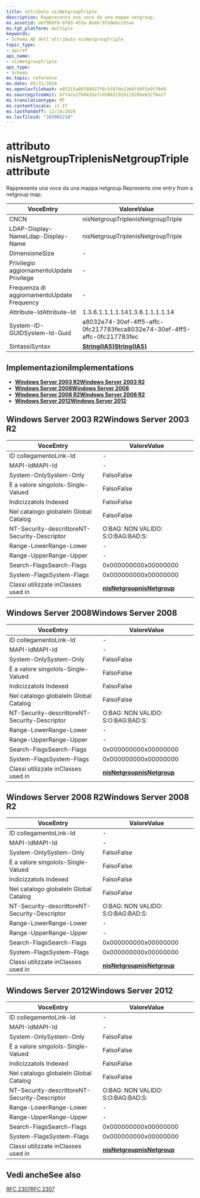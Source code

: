 ```yaml
---
title: attributo nisNetgroupTriple
description: Rappresenta una voce da una mappa netgroup.
ms.assetid: abf908f8-9f83-455a-8add-97a9ebccb5ae
ms.tgt_platform: multiple
keywords:
- Schema AD dell'attributo nisNetgroupTriple
topic_type:
- apiref
api_name:
- nisNetgroupTriple
api_type:
- Schema
ms.topic: reference
ms.date: 05/31/2018
ms.openlocfilehash: e05215a00788927f8c5f87de13b8f49f5e9ff9d0
ms.sourcegitcommit: b77ace27b0432e7cd3863191b11926be032fbe2f
ms.translationtype: MT
ms.contentlocale: it-IT
ms.lasthandoff: 12/14/2020
ms.locfileid: "103965210"
---
```

# <a name="nisnetgrouptriple-attribute"></a><span data-ttu-id="d3154-104">attributo nisNetgroupTriple</span><span class="sxs-lookup"><span data-stu-id="d3154-104">nisNetgroupTriple attribute</span></span>

<span data-ttu-id="d3154-105">Rappresenta una voce da una mappa netgroup.</span><span class="sxs-lookup"><span data-stu-id="d3154-105">Represents one entry from a netgroup map.</span></span>



| <span data-ttu-id="d3154-106">Voce</span><span class="sxs-lookup"><span data-stu-id="d3154-106">Entry</span></span> | <span data-ttu-id="d3154-107">Valore</span><span class="sxs-lookup"><span data-stu-id="d3154-107">Value</span></span> |
|-------------------|--------------------------------------|
| <span data-ttu-id="d3154-108">CN</span><span class="sxs-lookup"><span data-stu-id="d3154-108">CN</span></span>                | <span data-ttu-id="d3154-109">nisNetgroupTriple</span><span class="sxs-lookup"><span data-stu-id="d3154-109">nisNetgroupTriple</span></span>                    |
| <span data-ttu-id="d3154-110">LDAP-Display-Name</span><span class="sxs-lookup"><span data-stu-id="d3154-110">Ldap-Display-Name</span></span> | <span data-ttu-id="d3154-111">nisNetgroupTriple</span><span class="sxs-lookup"><span data-stu-id="d3154-111">nisNetgroupTriple</span></span>                    |
| <span data-ttu-id="d3154-112">Dimensione</span><span class="sxs-lookup"><span data-stu-id="d3154-112">Size</span></span>              | \-                                   |
| <span data-ttu-id="d3154-113">Privilegio aggiornamento</span><span class="sxs-lookup"><span data-stu-id="d3154-113">Update Privilege</span></span>  | \-                                   |
| <span data-ttu-id="d3154-114">Frequenza di aggiornamento</span><span class="sxs-lookup"><span data-stu-id="d3154-114">Update Frequency</span></span>  | \-                                   |
| <span data-ttu-id="d3154-115">Attribute-Id</span><span class="sxs-lookup"><span data-stu-id="d3154-115">Attribute-Id</span></span>      | <span data-ttu-id="d3154-116">1.3.6.1.1.1.1.14</span><span class="sxs-lookup"><span data-stu-id="d3154-116">1.3.6.1.1.1.1.14</span></span>                     |
| <span data-ttu-id="d3154-117">System-ID-GUID</span><span class="sxs-lookup"><span data-stu-id="d3154-117">System-Id-Guid</span></span>    | <span data-ttu-id="d3154-118">a8032e74-30ef-4ff5-affc-0fc217783fec</span><span class="sxs-lookup"><span data-stu-id="d3154-118">a8032e74-30ef-4ff5-affc-0fc217783fec</span></span> |
| <span data-ttu-id="d3154-119">Sintassi</span><span class="sxs-lookup"><span data-stu-id="d3154-119">Syntax</span></span>            | [<span data-ttu-id="d3154-120">**String(IA5)**</span><span class="sxs-lookup"><span data-stu-id="d3154-120">**String(IA5)**</span></span>](s-string-ia5.md)  |



## <a name="implementations"></a><span data-ttu-id="d3154-121">Implementazioni</span><span class="sxs-lookup"><span data-stu-id="d3154-121">Implementations</span></span>

-   [<span data-ttu-id="d3154-122">**Windows Server 2003 R2**</span><span class="sxs-lookup"><span data-stu-id="d3154-122">**Windows Server 2003 R2**</span></span>](#windows-server-2003-r2)
-   [<span data-ttu-id="d3154-123">**Windows Server 2008**</span><span class="sxs-lookup"><span data-stu-id="d3154-123">**Windows Server 2008**</span></span>](#windows-server-2008)
-   [<span data-ttu-id="d3154-124">**Windows Server 2008 R2**</span><span class="sxs-lookup"><span data-stu-id="d3154-124">**Windows Server 2008 R2**</span></span>](#windows-server-2008-r2)
-   [<span data-ttu-id="d3154-125">**Windows Server 2012**</span><span class="sxs-lookup"><span data-stu-id="d3154-125">**Windows Server 2012**</span></span>](#windows-server-2012)

## <a name="windows-server-2003-r2"></a><span data-ttu-id="d3154-126">Windows Server 2003 R2</span><span class="sxs-lookup"><span data-stu-id="d3154-126">Windows Server 2003 R2</span></span>



| <span data-ttu-id="d3154-127">Voce</span><span class="sxs-lookup"><span data-stu-id="d3154-127">Entry</span></span> | <span data-ttu-id="d3154-128">Valore</span><span class="sxs-lookup"><span data-stu-id="d3154-128">Value</span></span> |
|------------------------|-------------------------------------------------|
| <span data-ttu-id="d3154-129">ID collegamento</span><span class="sxs-lookup"><span data-stu-id="d3154-129">Link-Id</span></span>                | \-                                              |
| <span data-ttu-id="d3154-130">MAPI-Id</span><span class="sxs-lookup"><span data-stu-id="d3154-130">MAPI-Id</span></span>                | \-                                              |
| <span data-ttu-id="d3154-131">System-Only</span><span class="sxs-lookup"><span data-stu-id="d3154-131">System-Only</span></span>            | <span data-ttu-id="d3154-132">Falso</span><span class="sxs-lookup"><span data-stu-id="d3154-132">False</span></span>                                           |
| <span data-ttu-id="d3154-133">È a valore singolo</span><span class="sxs-lookup"><span data-stu-id="d3154-133">Is-Single-Valued</span></span>       | <span data-ttu-id="d3154-134">Falso</span><span class="sxs-lookup"><span data-stu-id="d3154-134">False</span></span>                                           |
| <span data-ttu-id="d3154-135">Indicizzato</span><span class="sxs-lookup"><span data-stu-id="d3154-135">Is Indexed</span></span>             | <span data-ttu-id="d3154-136">Falso</span><span class="sxs-lookup"><span data-stu-id="d3154-136">False</span></span>                                           |
| <span data-ttu-id="d3154-137">Nel catalogo globale</span><span class="sxs-lookup"><span data-stu-id="d3154-137">In Global Catalog</span></span>      | <span data-ttu-id="d3154-138">Falso</span><span class="sxs-lookup"><span data-stu-id="d3154-138">False</span></span>                                           |
| <span data-ttu-id="d3154-139">NT-Security-descrittore</span><span class="sxs-lookup"><span data-stu-id="d3154-139">NT-Security-Descriptor</span></span> | <span data-ttu-id="d3154-140">O:BAG: NON VALIDO: S:</span><span class="sxs-lookup"><span data-stu-id="d3154-140">O:BAG:BAD:S:</span></span>                                    |
| <span data-ttu-id="d3154-141">Range-Lower</span><span class="sxs-lookup"><span data-stu-id="d3154-141">Range-Lower</span></span>            | \-                                              |
| <span data-ttu-id="d3154-142">Range-Upper</span><span class="sxs-lookup"><span data-stu-id="d3154-142">Range-Upper</span></span>            | \-                                              |
| <span data-ttu-id="d3154-143">Search-Flags</span><span class="sxs-lookup"><span data-stu-id="d3154-143">Search-Flags</span></span>           | <span data-ttu-id="d3154-144">0x00000000</span><span class="sxs-lookup"><span data-stu-id="d3154-144">0x00000000</span></span>                                      |
| <span data-ttu-id="d3154-145">System-Flags</span><span class="sxs-lookup"><span data-stu-id="d3154-145">System-Flags</span></span>           | <span data-ttu-id="d3154-146">0x00000000</span><span class="sxs-lookup"><span data-stu-id="d3154-146">0x00000000</span></span>                                      |
| <span data-ttu-id="d3154-147">Classi utilizzate in</span><span class="sxs-lookup"><span data-stu-id="d3154-147">Classes used in</span></span>        | [<span data-ttu-id="d3154-148">**nisNetgroup**</span><span class="sxs-lookup"><span data-stu-id="d3154-148">**nisNetgroup**</span></span>](c-nisnetgroup.md)<br/> |



## <a name="windows-server-2008"></a><span data-ttu-id="d3154-149">Windows Server 2008</span><span class="sxs-lookup"><span data-stu-id="d3154-149">Windows Server 2008</span></span>



| <span data-ttu-id="d3154-150">Voce</span><span class="sxs-lookup"><span data-stu-id="d3154-150">Entry</span></span> | <span data-ttu-id="d3154-151">Valore</span><span class="sxs-lookup"><span data-stu-id="d3154-151">Value</span></span> |
|------------------------|-------------------------------------------------|
| <span data-ttu-id="d3154-152">ID collegamento</span><span class="sxs-lookup"><span data-stu-id="d3154-152">Link-Id</span></span>                | \-                                              |
| <span data-ttu-id="d3154-153">MAPI-Id</span><span class="sxs-lookup"><span data-stu-id="d3154-153">MAPI-Id</span></span>                | \-                                              |
| <span data-ttu-id="d3154-154">System-Only</span><span class="sxs-lookup"><span data-stu-id="d3154-154">System-Only</span></span>            | <span data-ttu-id="d3154-155">Falso</span><span class="sxs-lookup"><span data-stu-id="d3154-155">False</span></span>                                           |
| <span data-ttu-id="d3154-156">È a valore singolo</span><span class="sxs-lookup"><span data-stu-id="d3154-156">Is-Single-Valued</span></span>       | <span data-ttu-id="d3154-157">Falso</span><span class="sxs-lookup"><span data-stu-id="d3154-157">False</span></span>                                           |
| <span data-ttu-id="d3154-158">Indicizzato</span><span class="sxs-lookup"><span data-stu-id="d3154-158">Is Indexed</span></span>             | <span data-ttu-id="d3154-159">Falso</span><span class="sxs-lookup"><span data-stu-id="d3154-159">False</span></span>                                           |
| <span data-ttu-id="d3154-160">Nel catalogo globale</span><span class="sxs-lookup"><span data-stu-id="d3154-160">In Global Catalog</span></span>      | <span data-ttu-id="d3154-161">Falso</span><span class="sxs-lookup"><span data-stu-id="d3154-161">False</span></span>                                           |
| <span data-ttu-id="d3154-162">NT-Security-descrittore</span><span class="sxs-lookup"><span data-stu-id="d3154-162">NT-Security-Descriptor</span></span> | <span data-ttu-id="d3154-163">O:BAG: NON VALIDO: S:</span><span class="sxs-lookup"><span data-stu-id="d3154-163">O:BAG:BAD:S:</span></span>                                    |
| <span data-ttu-id="d3154-164">Range-Lower</span><span class="sxs-lookup"><span data-stu-id="d3154-164">Range-Lower</span></span>            | \-                                              |
| <span data-ttu-id="d3154-165">Range-Upper</span><span class="sxs-lookup"><span data-stu-id="d3154-165">Range-Upper</span></span>            | \-                                              |
| <span data-ttu-id="d3154-166">Search-Flags</span><span class="sxs-lookup"><span data-stu-id="d3154-166">Search-Flags</span></span>           | <span data-ttu-id="d3154-167">0x00000000</span><span class="sxs-lookup"><span data-stu-id="d3154-167">0x00000000</span></span>                                      |
| <span data-ttu-id="d3154-168">System-Flags</span><span class="sxs-lookup"><span data-stu-id="d3154-168">System-Flags</span></span>           | <span data-ttu-id="d3154-169">0x00000000</span><span class="sxs-lookup"><span data-stu-id="d3154-169">0x00000000</span></span>                                      |
| <span data-ttu-id="d3154-170">Classi utilizzate in</span><span class="sxs-lookup"><span data-stu-id="d3154-170">Classes used in</span></span>        | [<span data-ttu-id="d3154-171">**nisNetgroup**</span><span class="sxs-lookup"><span data-stu-id="d3154-171">**nisNetgroup**</span></span>](c-nisnetgroup.md)<br/> |



## <a name="windows-server-2008-r2"></a><span data-ttu-id="d3154-172">Windows Server 2008 R2</span><span class="sxs-lookup"><span data-stu-id="d3154-172">Windows Server 2008 R2</span></span>



| <span data-ttu-id="d3154-173">Voce</span><span class="sxs-lookup"><span data-stu-id="d3154-173">Entry</span></span> | <span data-ttu-id="d3154-174">Valore</span><span class="sxs-lookup"><span data-stu-id="d3154-174">Value</span></span> |
|------------------------|-------------------------------------------------|
| <span data-ttu-id="d3154-175">ID collegamento</span><span class="sxs-lookup"><span data-stu-id="d3154-175">Link-Id</span></span>                | \-                                              |
| <span data-ttu-id="d3154-176">MAPI-Id</span><span class="sxs-lookup"><span data-stu-id="d3154-176">MAPI-Id</span></span>                | \-                                              |
| <span data-ttu-id="d3154-177">System-Only</span><span class="sxs-lookup"><span data-stu-id="d3154-177">System-Only</span></span>            | <span data-ttu-id="d3154-178">Falso</span><span class="sxs-lookup"><span data-stu-id="d3154-178">False</span></span>                                           |
| <span data-ttu-id="d3154-179">È a valore singolo</span><span class="sxs-lookup"><span data-stu-id="d3154-179">Is-Single-Valued</span></span>       | <span data-ttu-id="d3154-180">Falso</span><span class="sxs-lookup"><span data-stu-id="d3154-180">False</span></span>                                           |
| <span data-ttu-id="d3154-181">Indicizzato</span><span class="sxs-lookup"><span data-stu-id="d3154-181">Is Indexed</span></span>             | <span data-ttu-id="d3154-182">Falso</span><span class="sxs-lookup"><span data-stu-id="d3154-182">False</span></span>                                           |
| <span data-ttu-id="d3154-183">Nel catalogo globale</span><span class="sxs-lookup"><span data-stu-id="d3154-183">In Global Catalog</span></span>      | <span data-ttu-id="d3154-184">Falso</span><span class="sxs-lookup"><span data-stu-id="d3154-184">False</span></span>                                           |
| <span data-ttu-id="d3154-185">NT-Security-descrittore</span><span class="sxs-lookup"><span data-stu-id="d3154-185">NT-Security-Descriptor</span></span> | <span data-ttu-id="d3154-186">O:BAG: NON VALIDO: S:</span><span class="sxs-lookup"><span data-stu-id="d3154-186">O:BAG:BAD:S:</span></span>                                    |
| <span data-ttu-id="d3154-187">Range-Lower</span><span class="sxs-lookup"><span data-stu-id="d3154-187">Range-Lower</span></span>            | \-                                              |
| <span data-ttu-id="d3154-188">Range-Upper</span><span class="sxs-lookup"><span data-stu-id="d3154-188">Range-Upper</span></span>            | \-                                              |
| <span data-ttu-id="d3154-189">Search-Flags</span><span class="sxs-lookup"><span data-stu-id="d3154-189">Search-Flags</span></span>           | <span data-ttu-id="d3154-190">0x00000000</span><span class="sxs-lookup"><span data-stu-id="d3154-190">0x00000000</span></span>                                      |
| <span data-ttu-id="d3154-191">System-Flags</span><span class="sxs-lookup"><span data-stu-id="d3154-191">System-Flags</span></span>           | <span data-ttu-id="d3154-192">0x00000000</span><span class="sxs-lookup"><span data-stu-id="d3154-192">0x00000000</span></span>                                      |
| <span data-ttu-id="d3154-193">Classi utilizzate in</span><span class="sxs-lookup"><span data-stu-id="d3154-193">Classes used in</span></span>        | [<span data-ttu-id="d3154-194">**nisNetgroup**</span><span class="sxs-lookup"><span data-stu-id="d3154-194">**nisNetgroup**</span></span>](c-nisnetgroup.md)<br/> |



## <a name="windows-server-2012"></a><span data-ttu-id="d3154-195">Windows Server 2012</span><span class="sxs-lookup"><span data-stu-id="d3154-195">Windows Server 2012</span></span>



| <span data-ttu-id="d3154-196">Voce</span><span class="sxs-lookup"><span data-stu-id="d3154-196">Entry</span></span> | <span data-ttu-id="d3154-197">Valore</span><span class="sxs-lookup"><span data-stu-id="d3154-197">Value</span></span> |
|------------------------|-------------------------------------------------|
| <span data-ttu-id="d3154-198">ID collegamento</span><span class="sxs-lookup"><span data-stu-id="d3154-198">Link-Id</span></span>                | \-                                              |
| <span data-ttu-id="d3154-199">MAPI-Id</span><span class="sxs-lookup"><span data-stu-id="d3154-199">MAPI-Id</span></span>                | \-                                              |
| <span data-ttu-id="d3154-200">System-Only</span><span class="sxs-lookup"><span data-stu-id="d3154-200">System-Only</span></span>            | <span data-ttu-id="d3154-201">Falso</span><span class="sxs-lookup"><span data-stu-id="d3154-201">False</span></span>                                           |
| <span data-ttu-id="d3154-202">È a valore singolo</span><span class="sxs-lookup"><span data-stu-id="d3154-202">Is-Single-Valued</span></span>       | <span data-ttu-id="d3154-203">Falso</span><span class="sxs-lookup"><span data-stu-id="d3154-203">False</span></span>                                           |
| <span data-ttu-id="d3154-204">Indicizzato</span><span class="sxs-lookup"><span data-stu-id="d3154-204">Is Indexed</span></span>             | <span data-ttu-id="d3154-205">Falso</span><span class="sxs-lookup"><span data-stu-id="d3154-205">False</span></span>                                           |
| <span data-ttu-id="d3154-206">Nel catalogo globale</span><span class="sxs-lookup"><span data-stu-id="d3154-206">In Global Catalog</span></span>      | <span data-ttu-id="d3154-207">Falso</span><span class="sxs-lookup"><span data-stu-id="d3154-207">False</span></span>                                           |
| <span data-ttu-id="d3154-208">NT-Security-descrittore</span><span class="sxs-lookup"><span data-stu-id="d3154-208">NT-Security-Descriptor</span></span> | <span data-ttu-id="d3154-209">O:BAG: NON VALIDO: S:</span><span class="sxs-lookup"><span data-stu-id="d3154-209">O:BAG:BAD:S:</span></span>                                    |
| <span data-ttu-id="d3154-210">Range-Lower</span><span class="sxs-lookup"><span data-stu-id="d3154-210">Range-Lower</span></span>            | \-                                              |
| <span data-ttu-id="d3154-211">Range-Upper</span><span class="sxs-lookup"><span data-stu-id="d3154-211">Range-Upper</span></span>            | \-                                              |
| <span data-ttu-id="d3154-212">Search-Flags</span><span class="sxs-lookup"><span data-stu-id="d3154-212">Search-Flags</span></span>           | <span data-ttu-id="d3154-213">0x00000000</span><span class="sxs-lookup"><span data-stu-id="d3154-213">0x00000000</span></span>                                      |
| <span data-ttu-id="d3154-214">System-Flags</span><span class="sxs-lookup"><span data-stu-id="d3154-214">System-Flags</span></span>           | <span data-ttu-id="d3154-215">0x00000000</span><span class="sxs-lookup"><span data-stu-id="d3154-215">0x00000000</span></span>                                      |
| <span data-ttu-id="d3154-216">Classi utilizzate in</span><span class="sxs-lookup"><span data-stu-id="d3154-216">Classes used in</span></span>        | [<span data-ttu-id="d3154-217">**nisNetgroup**</span><span class="sxs-lookup"><span data-stu-id="d3154-217">**nisNetgroup**</span></span>](c-nisnetgroup.md)<br/> |



## <a name="see-also"></a><span data-ttu-id="d3154-218">Vedi anche</span><span class="sxs-lookup"><span data-stu-id="d3154-218">See also</span></span>

<dl> <dt>

[<span data-ttu-id="d3154-219">RFC 2307</span><span class="sxs-lookup"><span data-stu-id="d3154-219">RFC 2307</span></span>](https://www.ietf.org/rfc/rfc2307.txt)
</dt> </dl>

 

 





